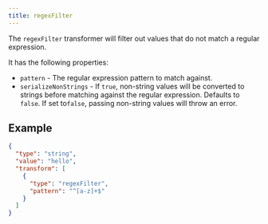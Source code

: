 ```yaml
---
title: regexFilter
---
```


The `regexFilter` transformer will filter out values that do not match a regular expression.

It has the following properties:

* `pattern` - The regular expression pattern to match against.
* `serializeNonStrings` - If `true`, non-string values will be converted to strings
before matching against the regular expression. Defaults to `false`. If set to`false`,
passing non-string values will throw an error.

## Example

```json
{
  "type": "string",
  "value": "hello",
  "transform": [
    {
      "type": "regexFilter",
      "pattern": "^[a-z]+$"
    }
  ]
}
```

